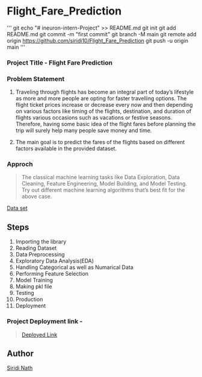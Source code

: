 # Flight_Fare_Prediction
''' git
echo "# ineuron-intern-Project" >> README.md
git init
git add README.md
git commit -m "first commit"
git branch -M main
git remote add origin https://github.com/siridi10/Flight_Fare_Prediction
git push -u origin main
'''

### Project Title - Flight Fare Prediction

### Problem Statement
1. Traveling through flights has become an integral part of today’s lifestyle as more and more people are opting for faster travelling options. The flight ticket prices increase or decrease every now and then depending on various factors like timing of the flights, destination, and duration of flights various occasions such as vacations or festive seasons. Therefore, having some basic idea of the flight fares before planning the trip will surely help many people save money and time.

2. The main goal is to predict the fares of the flights based on different factors available in the provided dataset.

### Approch
> The classical machine learning tasks like Data Exploration, Data Cleaning, Feature Engineering, Model Building, and Model Testing. Try out different machine learning algorithms that’s best fit for the above case.

[Data set](https://www.kaggle.com/nikhilmittal/flight-fare-prediction-mh)


## Steps
1. Importing the library
2. Reading Dataset
3. Data Preprocessing
4. Exploratory Data Analysis(EDA)
5. Handling Categorical as well as Numarical Data
6. Performing Feature Selection
7. Model Training
8. Making pkl file
9. Testing
10. Production
11. Deployment

### Project Deployment link - 
> [Deployed Link](https://flightfarepredictusingml.herokuapp.com/)

## Author
[Siridi Nath](https://github.com/siridi10)
